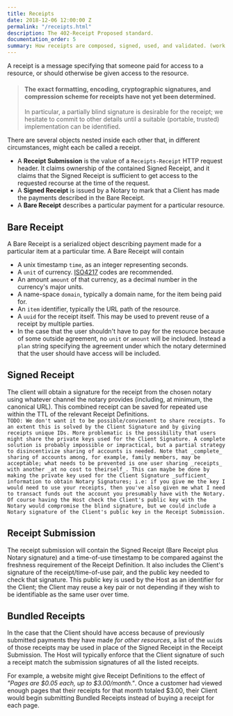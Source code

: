 ```yaml
---
title: Receipts
date: 2018-12-06 12:00:00 Z
permalink: "/receipts.html"
description: The 402-Receipt Proposed standard.
documentation_order: 5
summary: How receipts are composed, signed, used, and validated. (work in progress)
---
```


A receipt is a message specifying that someone paid for access to a resource, or should otherwise be given access to the resource.

> #### The exact formatting, encoding, cryptographic signatures, and compression scheme for receipts have not yet been determined.
>
> In particular, a partially blind signature is desirable for the receipt; we hesitate to commit to other details until a suitable (portable, trusted) implementation can be identified.

There are several objects nested inside each other that, in different circumstances, might each be called a receipt.

- A **Receipt Submission** is the value of a `Receipts-Receipt` HTTP request header. It claims ownership of the contained Signed Receipt, and it claims that the Signed Receipt is sufficient to get access to the requested recourse at the time of the request.
- A **Signed Receipt** is issued by a Notary to mark that a Client has made the payments described in the Bare Receipt.
- A **Bare Receipt** describes a particular payment for a particular resource.

## Bare Receipt
A Bare Receipt is a serialized object describing payment made for a particular item at a particular time. A Bare Receipt will contain

- A unix timestamp `time`, as an integer representing seconds.
- A `unit` of currency. [ISO4217](https://en.wikipedia.org/wiki/ISO_4217) codes are recommended. 
- An amount `amount` of that currency, as a decimal number in the currency's major units.
- A name-space `domain`, typically a domain name, for the item being paid for.
- An `item` identifier, typically the URL path of the resource.
- A `uuid` for the receipt itself. This may be used to prevent reuse of a receipt by multiple parties.
- In the case that the user shouldn't have to pay for the resource because of some outside agreement, no `unit` or `amount` will be included. Instead a `plan` string specifying the agreement under which the notary determined that the user should have access will be included.

## Signed Receipt
The client will obtain a signature for the receipt from the chosen notary using whatever channel the notary provides (including, at minimum, the canonical URL). This combined receipt can be saved for repeated use within the TTL of the relevant Receipt Definitions.  
`TODO: We don't want it to be possible/convienent to share receipts. To an extent this is solved by the Client Signature and by giving receipts unique IDs. More problematic is the possibility that users might share the private keys used for the Client Signature. A complete solution is probably impossible or impractical, but a partial strategy to disincentivize sharing of accounts is needed. Note that _complete_ sharing of accounts among, for example, family members, may be acceptable; what needs to be prevented is one user sharing _receipts_ with another _at no cost to theirself_. This can maybe be done by making the private key used for the Client Signature _sufficient_ information to obtain Notary Signatures; i.e: if you give me the key I would need to use your receipts, then you've also given me what I need to transact funds out the account you presumably have with the Notary. Of course having the Host check the Client's public key with the Notary would compromise the blind signature, but we could include a Notary signature of the Client's public key in the Receipt Submission.`

## Receipt Submission
The receipt submission will contain the Signed Receipt (Bare Receipt plus Notary signature) and a time-of-use timestamp to be compared against the freshness requirement of the Receipt Definition. It also includes the Client's signature of the receipt/time-of-use pair, and the public key needed to check that signature. This public key is used by the Host as an identifier for the Client; the Client may reuse a key pair or not depending if they wish to be identifiable as the same user over time.

## Bundled Receipts
In the case that the Client should have access because of previously submitted payments they have made _for other resources_, a list of the `uuid`s of those receipts may be used in place of the Signed Receipt in the Receipt Submission. The Host will typically enforce that the Client signature of such a receipt match the submission signatures of all the listed receipts.  

For example, a website might give Receipt Definitions to the effect of _"Pages are \$0.05 each, up to \$3.00/month."_. Once a customer had viewed enough pages that their receipts for that month totaled \$3.00, their Client would begin submitting Bundled Receipts instead of buying a receipt for each page. 

